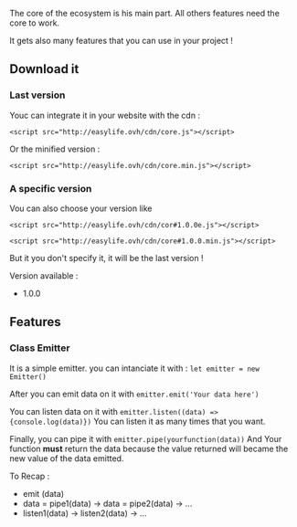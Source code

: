 The core of the ecosystem is his main part. All others features need the core to work.

It gets also many features that you can use in your project !

## Download it

### Last version

Youc can integrate it in your website with the cdn : 

`<script src="http://easylife.ovh/cdn/core.js"></script>`

Or the minified version : 

`<script src="http://easylife.ovh/cdn/core.min.js"></script>`

### A specific version

Vou can also choose your version like

`<script src="http://easylife.ovh/cdn/cor#1.0.0e.js"></script>`

`<script src="http://easylife.ovh/cdn/core#1.0.0.min.js"></script>`

But it you don't specify it, it will be the last version !

Version available : 
* 1.0.0

## Features

### Class **Emitter**

It is a simple emitter.
you can intanciate it with : 
`let emitter = new Emitter()`

After you can emit data on it with `emitter.emit('Your data here')`

You can listen data on it with 
`emitter.listen((data) => {console.log(data)})`
You can listen it as many times that you want.

Finally, you can pipe it with `emitter.pipe(yourfunction(data))`
And Your function **must** return the data because the value returned will became the new value of the data emitted.

To Recap : 

* emit (data)
* data = pipe1(data) -> data = pipe2(data) -> ...
* listen1(data) -> listen2(data) -> ...
 
